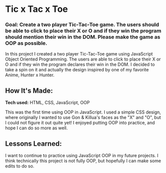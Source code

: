 # Tic x Tac x Toe

### Goal: Create a two player Tic-Tac-Toe game. The users should be able to click to place their X or O and if they win the program should mention their win in the DOM. Please make the game as OOP as possible.

In this project I created a two player Tic-Tac-Toe game using JavaScript Object Oriented Programming. The users are able to click to place their X or O and if they win the program declares their win in the DOM. I decided to take a spin on it and actually the design inspired by one of my favorite Anime, Hunter x Hunter.



## How It's Made:

**Tech used:** HTML, CSS, JavaScript, OOP

This was the first time using OOP in JavaScript. I used a simple CSS design, where originally I wanted to use Gon & Killua's faces as the "X" and "O", but I could not figure it out quite yet! I enjoyed putting OOP into practice, and hope I can do so more as well. 

## Lessons Learned:

I want to continue  to practice using JavaScript OOP in my future projects. I think technically this project is not fully OOP, but hopefully I can make some edits to do so.
